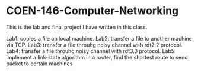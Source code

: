 # COEN-146-Computer-Networking 

This is the lab and final project I have written in this class.

Lab1: copies a file on local machine.
Lab2: transfer a file to another machine via TCP.
Lab3: transfer a file throuhg noisy channel with rdt2.2 protocol.
Lab4: transfer a file throuhg noisy channel with rdt3.0 protocol.
Lab5: implement a link-state algorithm in a router, find the shortest route to send packet to certain machines 

